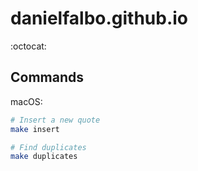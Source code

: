 # danielfalbo.github.io

:octocat:

## Commands

macOS:

```bash
# Insert a new quote
make insert

# Find duplicates
make duplicates
```
